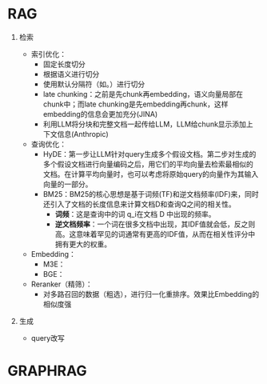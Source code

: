 # RAG

1. 检索  
    - 索引优化：
        - 固定长度切分
        - 根据语义进行切分
        - 使用默认分隔符（如。）进行切分
        - late chunking：之前是先chunk再embedding，语义向量局部在chunk中；而late chunking是先embedding再chunk，这样embedding的信息会更加充分(JINA)
        - 利用LLM将分块和完整文档一起传给LLM，LLM给chunk显示添加上下文信息(Anthropic)
    - 查询优化：
        - HyDE：第一步让LLM针对query生成多个假设文档。第二步对生成的多个假设文档进行向量编码之后，用它们的平均向量去检索最相似的文档。在计算平均向量时，也可以考虑将原始query的向量作为其输入向量的一部分。
        - BM25：BM25的核心思想是基于词频(TF)和逆文档频率(IDF)来，同时还引入了文档的长度信息来计算文档D和查询Q之间的相关性。
            - **词频**：这是查询中的词 q_i在文档 D 中出现的频率。
            - **逆文档频率**：一个词在很多文档中出现，其IDF值就会低，反之则高。这意味着罕见的词通常有更高的IDF值，从而在相关性评分中拥有更大的权重。
    - Embedding：
        - M3E：
        - BGE：
    - Reranker（精筛）：
        - 对多路召回的数据（粗选），进行归一化重排序。效果比Embedding的相似度强

2. 生成
    - query改写

# GRAPHRAG

